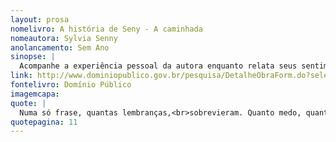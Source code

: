 ```yaml
---
layout: prosa
nomelivro: A história de Seny - A caminhada
nomeautora: Sylvia Senny
anolancamento: Sem Ano
sinopse: |
  Acompanhe a experiência pessoal da autora enquanto relata seus sentimentos e dissabores enquanto percorre por suas impressões e reflexões pessoais sobre a vida.
link: http://www.dominiopublico.gov.br/pesquisa/DetalheObraForm.do?select_action=&co_obra=142712
fontelivro: Domínio Público
imagemcapa: 
quote: |
  Numa só frase, quantas lembranças,<br>sobrevieram. Quanto medo, quanta angustia. E se ele não voltasse? Não agüentei. Mais uma vez a armadura remendada caiu e eu chorei.
quotepagina: 11
---
```

